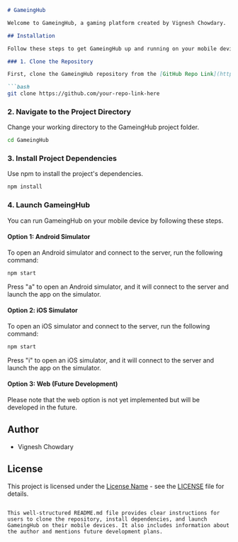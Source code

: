 
```markdown
# GameingHub

Welcome to GameingHub, a gaming platform created by Vignesh Chowdary.

## Installation

Follow these steps to get GameingHub up and running on your mobile device.

### 1. Clone the Repository

First, clone the GameingHub repository from the [GitHub Repo Link](https://github.com/your-repo-link-here).

```bash
git clone https://github.com/your-repo-link-here
```

### 2. Navigate to the Project Directory

Change your working directory to the GameingHub project folder.

```bash
cd GameingHub
```

### 3. Install Project Dependencies

Use npm to install the project's dependencies.

```bash
npm install
```

### 4. Launch GameingHub

You can run GameingHub on your mobile device by following these steps.

#### Option 1: Android Simulator

To open an Android simulator and connect to the server, run the following command:

```bash
npm start
```

Press "a" to open an Android simulator, and it will connect to the server and launch the app on the simulator.

#### Option 2: iOS Simulator

To open an iOS simulator and connect to the server, run the following command:

```bash
npm start
```

Press "i" to open an iOS simulator, and it will connect to the server and launch the app on the simulator.

#### Option 3: Web (Future Development)

Please note that the web option is not yet implemented but will be developed in the future.

## Author

- Vignesh Chowdary

## License

This project is licensed under the [License Name](LICENSE) - see the [LICENSE](LICENSE) file for details.

```

This well-structured README.md file provides clear instructions for users to clone the repository, install dependencies, and launch GameingHub on their mobile devices. It also includes information about the author and mentions future development plans.
